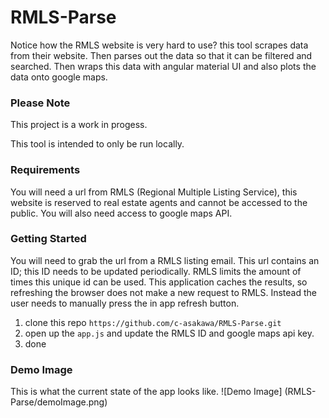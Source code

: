 # RMLS-Parse
Notice how the RMLS website is very hard to use? this tool scrapes data from their website. 
Then parses out the data so that it can be filtered and searched. Then wraps this data with angular material UI and
also plots the data onto google maps.

### Please Note
This project is a work in progess.

This tool is intended to only be run locally.

### Requirements
You will need a url from RMLS (Regional Multiple Listing Service), this website is reserved to real 
estate agents and cannot be accessed to the public. You will also need access to google maps API.

### Getting Started
You will need to grab the url from a RMLS listing email. This url contains an ID; this ID needs to be updated
periodically. RMLS limits the amount of times this unique id can be used. This application caches the results,
so refreshing the browser does not make a new request to RMLS. Instead the user needs to manually press the in app 
refresh button.

1. clone this repo `https://github.com/c-asakawa/RMLS-Parse.git`
2. open up the `app.js` and update the RMLS ID and google maps api key.
3. done


### Demo Image
This is what the current state of the app looks like.
![Demo Image]
(RMLS-Parse/demoImage.png)


